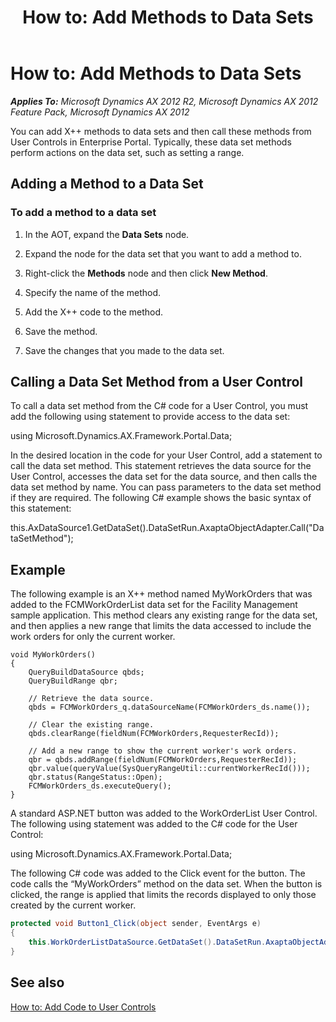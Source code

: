 ﻿---
title: 'How to: Add Methods to Data Sets'
TOCTitle: 'How to: Add Methods to Data Sets'
ms:assetid: 27d6b70d-6226-4a0c-9b62-0fc0d4ce648d
ms:mtpsurl: https://msdn.microsoft.com/en-us/library/Ee677497(v=AX.60)
ms:contentKeyID: 35245117
ms.date: 11/07/2012
mtps_version: v=AX.60
dev_langs:
- csharp
---

# How to: Add Methods to Data Sets 


_**Applies To:** Microsoft Dynamics AX 2012 R2, Microsoft Dynamics AX 2012 Feature Pack, Microsoft Dynamics AX 2012_

You can add X++ methods to data sets and then call these methods from User Controls in Enterprise Portal. Typically, these data set methods perform actions on the data set, such as setting a range.

## Adding a Method to a Data Set

### To add a method to a data set

1.  In the AOT, expand the **Data Sets** node.

2.  Expand the node for the data set that you want to add a method to.

3.  Right-click the **Methods** node and then click **New Method**.

4.  Specify the name of the method.

5.  Add the X++ code to the method.

6.  Save the method.

7.  Save the changes that you made to the data set.

## Calling a Data Set Method from a User Control

To call a data set method from the C\# code for a User Control, you must add the following using statement to provide access to the data set:

using Microsoft.Dynamics.AX.Framework.Portal.Data;

In the desired location in the code for your User Control, add a statement to call the data set method. This statement retrieves the data source for the User Control, accesses the data set for the data source, and then calls the data set method by name. You can pass parameters to the data set method if they are required. The following C\# example shows the basic syntax of this statement:

this.AxDataSource1.GetDataSet().DataSetRun.AxaptaObjectAdapter.Call("DataSetMethod");

## Example

The following example is an X++ method named MyWorkOrders that was added to the FCMWorkOrderList data set for the Facility Management sample application. This method clears any existing range for the data set, and then applies a new range that limits the data accessed to include the work orders for only the current worker.

    void MyWorkOrders()
    {
        QueryBuildDataSource qbds;
        QueryBuildRange qbr;
        
        // Retrieve the data source.
        qbds = FCMWorkOrders_q.dataSourceName(FCMWorkOrders_ds.name());
        
        // Clear the existing range.
        qbds.clearRange(fieldNum(FCMWorkOrders,RequesterRecId));
        
        // Add a new range to show the current worker's work orders.
        qbr = qbds.addRange(fieldNum(FCMWorkOrders,RequesterRecId));
        qbr.value(queryValue(SysQueryRangeUtil::currentWorkerRecId()));
        qbr.status(RangeStatus::Open);
        FCMWorkOrders_ds.executeQuery();
    }

A standard ASP.NET button was added to the WorkOrderList User Control. The following using statement was added to the C\# code for the User Control:

using Microsoft.Dynamics.AX.Framework.Portal.Data;

The following C\# code was added to the Click event for the button. The code calls the “MyWorkOrders” method on the data set. When the button is clicked, the range is applied that limits the records displayed to only those created by the current worker.

``` csharp
protected void Button1_Click(object sender, EventArgs e)
{
    this.WorkOrderListDataSource.GetDataSet().DataSetRun.AxaptaObjectAdapter.Call("MyWorkOrders");
}
```

## See also

[How to: Add Code to User Controls](how-to-add-code-to-user-controls.md)


